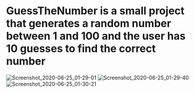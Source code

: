 # GuessTheNumber is a small project that generates a random number between 1 and 100 and the user has 10 guesses to find the correct number
![Screenshot_2020-06-25_01-29-01](https://user-images.githubusercontent.com/20409671/85634196-81085780-b683-11ea-8faf-c749fd436838.png)
![Screenshot_2020-06-25_01-29-40](https://user-images.githubusercontent.com/20409671/85634197-82d21b00-b683-11ea-9f5c-84553496d59a.png)
![Screenshot_2020-06-25_01-30-21](https://user-images.githubusercontent.com/20409671/85634198-82d21b00-b683-11ea-9c68-1c6f458cb916.png)
